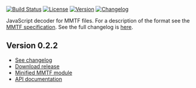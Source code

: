 
[![Build Status](https://travis-ci.org/rcsb/mmtf-javascript.svg?branch=master)](https://travis-ci.org/rcsb/mmtf-javascript)
[![License](http://img.shields.io/badge/license-MIT-blue.svg?style=flat)](https://github.com/rcsb/mmtf-javascript/blob/master/LICENSE)
[![Version](http://img.shields.io/badge/version-0.2.2-blue.svg?style=flat)](https://github.com/rcsb/mmtf-javascript/releases/tag/v0.2.2)
[![Changelog](https://img.shields.io/badge/changelog--lightgrey.svg?style=flat)](https://github.com/rcsb/mmtf-javascript/blob/master/CHANGELOG.md)


JavaScript decoder for MMTF files. For a description of the format see the [MMTF specification](https://github.com/rcsb/mmtf/blob/master/spec.md). See the full changelog is [here](https://github.com/rcsb/mmtf-javascript/blob/master/CHANGELOG.md).


## Version 0.2.2

* [See changelog](https://github.com/rcsb/mmtf-javascript/releases/tag/v0.2.2)
* [Download release](https://github.com/rcsb/mmtf-javascript/archive/v0.2.2.zip)
* [Minified MMTF module](https://github.com/rcsb/mmtf-javascript/blob/v0.2.2/dist/mmtf.js)
* [API documentation](https://rcsb.github.io/mmtf-javascript/docs/api/v0.2.2/index.html)
